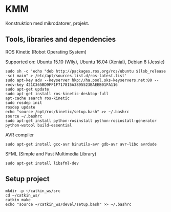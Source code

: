 # KMM
Konstruktion med mikrodatorer, projekt.

## Tools, libraries and dependencies
ROS Kinetic (Robot Operating System)

Supported on: Ubuntu 15.10 (Wily), Ubuntu 16.04 (Xenial), Debian 8 (Jessie)

```
sudo sh -c 'echo "deb http://packages.ros.org/ros/ubuntu $(lsb_release -sc) main" > /etc/apt/sources.list.d/ros-latest.list'
sudo apt-key adv --keyserver hkp://ha.pool.sks-keyservers.net:80 --recv-key 421C365BD9FF1F717815A3895523BAEEB01FA116
sudo apt-get update
sudo apt-get install ros-kinetic-desktop-full
apt-cache search ros-kinetic
sudo rosdep init
rosdep update
echo "source /opt/ros/kinetic/setup.bash" >> ~/.bashrc
source ~/.bashrc
sudo apt-get install python-rosinstall python-rosinstall-generator python-wstool build-essential
```

AVR compiler

```
sudo apt-get install gcc-avr binutils-avr gdb-avr avr-libc avrdude
```

SFML (Simple and Fast Multimedia Library)

```
sudo apt-get install libsfml-dev
```
## Setup project

```
mkdir -p ~/catkin_ws/src
cd ~/catkin_ws/
catkin_make
echo "source ~/catkin_ws/devel/setup.bash" >> ~/.bashrc
```
